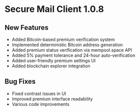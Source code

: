 # Secure Mail Client 1.0.8

## New Features
- Added Bitcoin-based premium verification system
- Implemented deterministic Bitcoin address generation
- Added premium status verification via mempool.space API
- Added 5% payment tolerance and 24-hour auto-verification
- Added user-friendly premium settings UI
- Added blockchain explorer integration

## Bug Fixes
- Fixed contrast issues in UI
- Improved premium interface readability
- Various code improvements
